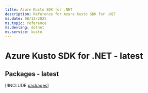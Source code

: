 ```yaml
---
title: Azure Kusto SDK for .NET
description: Reference for Azure Kusto SDK for .NET
ms.date: 08/12/2025
ms.topic: reference
ms.devlang: dotnet
ms.service: kusto
---
```

# Azure Kusto SDK for .NET - latest
## Packages - latest
[!INCLUDE [packages](kusto-index.md)]